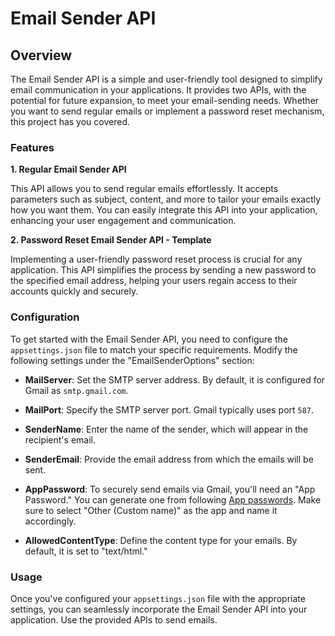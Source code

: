 # Email Sender API

## Overview

The Email Sender API is a simple and user-friendly tool designed to simplify email communication in your applications. It provides two APIs, with the potential for future expansion, to meet your email-sending needs. Whether you want to send regular emails or implement a password reset mechanism, this project has you covered.

### Features

**1. Regular Email Sender API**

This API allows you to send regular emails effortlessly. It accepts parameters such as subject, content, and more to tailor your emails exactly how you want them. You can easily integrate this API into your application, enhancing your user engagement and communication.

**2. Password Reset Email Sender API - Template**

Implementing a user-friendly password reset process is crucial for any application. This API simplifies the process by sending a new password to the specified email address, helping your users regain access to their accounts quickly and securely.

### Configuration

To get started with the Email Sender API, you need to configure the `appsettings.json` file to match your specific requirements. Modify the following settings under the "EmailSenderOptions" section:

- **MailServer**: Set the SMTP server address. By default, it is configured for Gmail as `smtp.gmail.com`.

- **MailPort**: Specify the SMTP server port. Gmail typically uses port `587`.

- **SenderName**: Enter the name of the sender, which will appear in the recipient's email.

- **SenderEmail**: Provide the email address from which the emails will be sent.

- **AppPassword**: To securely send emails via Gmail, you'll need an "App Password." You can generate one from following [App passwords]( https://myaccount.google.com/apppasswords). Make sure to select "Other (Custom name)" as the app and name it accordingly.

- **AllowedContentType**: Define the content type for your emails. By default, it is set to "text/html."

### Usage

Once you've configured your `appsettings.json` file with the appropriate settings, you can seamlessly incorporate the Email Sender API into your application. Use the provided APIs to send emails.

